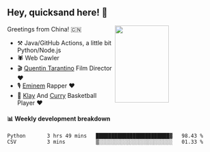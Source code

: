 ## Hey, quicksand here! 🏃
[<img align="right" width="50%" height='180' src="https://quicksandznzn.github.io/image/warriors.jpg">](https://github.com/quicksandznzn)
<!--
[<img align="right" width="50%" src="https://github-readme-stats.vercel.app/api?username=quicksandznzn&theme=dark&show_icons=true">](https://github.com/quicksandznzn)
-->


Greetings from China! 🇨🇳

- ⚒️ Java/GitHub Actions, a little bit Python/Node.js
- 🕷 Web Cawler
- 🎬 [Quentin Tarantino](https://www.instagram.com/tarantinoxx/) Film Director ❤️
- 🎙 [Eminem](https://www.instagram.com/eminem/) Rapper ❤️
- 🏀 [Klay](https://www.instagram.com/klaythompson/) And [Curry](https://www.instagram.com/stephencurry30/) Basketball Player ❤️


#### :bar_chart: Weekly development breakdown
<!--START_SECTION:waka-->
```text
Python       3 hrs 49 mins   ████████████████████████▓   98.43 % 
CSV          3 mins          ▒░░░░░░░░░░░░░░░░░░░░░░░░   01.33 % 
```
<!--END_SECTION:waka-->
